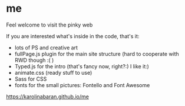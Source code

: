 # me

Feel welcome to visit the pinky web

If you are interested what's inside in the code, that's it:
- lots of PS and creative art
- fullPage.js plugin for the main site structure (hard to cooperate with RWD though :(  )
- Typed.js for the intro (that's fancy now, right?:) I  like it:)
- animate.css (ready stuff to use)
- Sass for CSS
- fonts for the small pictures: Fontello and Font Awesome



https://karolinabaran.github.io/me
